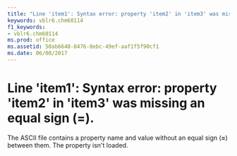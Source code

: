 ```yaml
---
title: "Line 'item1': Syntax error: property 'item2' in 'item3' was missing an equal sign (=)."
keywords: vblr6.chm60114
f1_keywords:
- vblr6.chm60114
ms.prod: office
ms.assetid: 50ab6648-8476-8ebc-49ef-aaf1f5f90cf1
ms.date: 06/08/2017
---
```



# Line 'item1': Syntax error: property 'item2' in 'item3' was missing an equal sign (=).

The ASCII file contains a property name and value without an equal sign (**=**) between them. The property isn't loaded.


